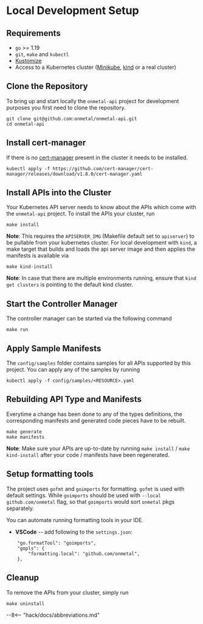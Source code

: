 # Local Development Setup

## Requirements

* `go` >= 1.19
* `git`, `make` and `kubectl`
* [Kustomize](https://kustomize.io/)
* Access to a Kubernetes cluster ([Minikube](https://minikube.sigs.k8s.io/docs/), [kind](https://kind.sigs.k8s.io/) or a
  real cluster)

## Clone the Repository

To bring up and start locally the `onmetal-api` project for development purposes you first need to clone the repository.

```shell
git clone git@github.com:onmetal/onmetal-api.git
cd onmetal-api
```

## Install cert-manager

If there is no [cert-manager](https://cert-manager.io/docs/) present in the cluster it needs to be installed.

```shell
kubectl apply -f https://github.com/cert-manager/cert-manager/releases/download/v1.8.0/cert-manager.yaml
```

## Install APIs into the Cluster

Your Kubernetes API server needs to know about the APIs which come with the `onmetal-api` project. To install the APIs
your cluster, run

```shell
make install
```

**Note**: This requires the `APISERVER_IMG` (Makefile default set to `apiserver`) to be pullable from your kubernetes
cluster. For local development with `kind`, a make target that builds and loads the api server image and then applies
the manifests is available via

```shell
make kind-install
```

**Note**: In case that there are multiple environments running, ensure that `kind get clusters` is pointing to the
default kind cluster.

## Start the Controller Manager

The controller manager can be started via the following command

```shell
make run
```

## Apply Sample Manifests

The `config/samples` folder contains samples for all APIs supported by this project. You can apply any of the samples by
running

```shell
kubectl apply -f config/samples/<RESOURCE>.yaml
```

## Rebuilding API Type and Manifests

Everytime a change has been done to any of the types definitions, the corresponding manifests and generated code pieces
have to be rebuilt.

```shell
make generate
make manifests
```

**Note**: Make sure your APIs are up-to-date by running `make install` / `make kind-install` after your code / manifests
have been regenerated.

## Setup formatting tools

The project uses `gofmt` and `goimports` for formatting. `gofmt` is used with default settings. While `goimports` should
be used with `--local github.com/onmetal` flag, so that `goimports` would sort `onmetal` pkgs separately.

You can automate running formatting tools in your IDE.

- **VSCode** -- add following to the `settings.json`:

```
    "go.formatTool": "goimports",
    "gopls": {
        "formatting.local": "github.com/onmetal",
    },
```

## Cleanup

To remove the APIs from your cluster, simply run

```shell
make uninstall
```

--8<-- "hack/docs/abbreviations.md"